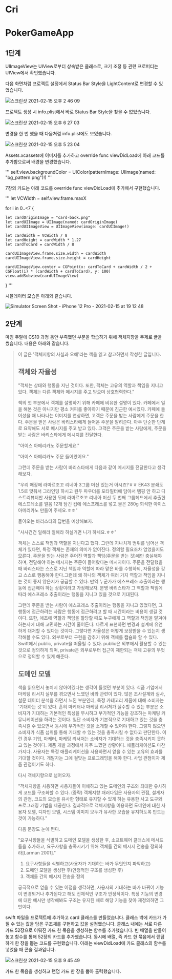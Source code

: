 # Cri
# PokerGameApp

## 1단계

UIImageView는 UIView로부터 상속받은 클래스로, 크기 조정 등 관련 프로퍼티는 UIView에서 확인했습니다.

다음 화면처럼 프로젝트 설정에서 Status Bar Style을 LightContent로 변경할 수 있었습니다.

![스크린샷 2021-02-15 오후 2 46 09](https://user-images.githubusercontent.com/61342175/107933337-f84b7c80-6fc1-11eb-8580-c50e7cf0ab3a.png)

프로젝트 생성 시 info.plist에서 바로 Status Bar Style을 찾을 수 없었습니다.

![스크린샷 2021-02-15 오후 6 27 03](https://user-images.githubusercontent.com/61342175/107933609-4bbdca80-6fc2-11eb-919b-0f20e2141402.png)

변경을 한 번 했을 때 다음처럼 info.plist에도 보였습니다.

![스크린샷 2021-02-15 오후 5 23 04](https://user-images.githubusercontent.com/61342175/107933670-6728d580-6fc2-11eb-86e3-5b1150ef99be.png)

Assets.xcassets에 이미지를 추가하고 override func viewDidLoad에 아래 코드를 추가함으로써 배경을 변경했습니다.

'''
self.view.backgroundColor = UIColor(patternImage: UIImage(named: "bg_pattern.png")!)
'''

7장의 카드는 아래 코드를 override func viewDidLoad에 추가해서 구현했습니다.

'''
let VCWidth = self.view.frame.maxX

for i in 0..<7 {
    
    let cardOriginImage = "card-back.png"
    let cardUIImage = UIImage(named: cardOriginImage)
    let cardUIImageView = UIImageView(image: cardUIImage!)
    
    let cardWidth = VCWidth / 8
    let cardHeight = cardWidth * 1.27
    let cardToCard = cardWidth / 8
    
    cardUIImageView.frame.size.width = cardWidth
    cardUIImageView.frame.size.height = cardHeight
    
    cardUIImageView.center = CGPoint(x: cardToCard + cardWidth / 2 + CGFloat(i) * (cardWidth + cardToCard), y: 100)
    view.addSubview(cardUIImageView)
    
}
'''

시뮬레이터 모습은 아래와 같습니다.

![Simulator Screen Shot - iPhone 12 Pro - 2021-02-15 at 19 12 48](https://user-images.githubusercontent.com/61342175/107951625-fbebfd00-6fdb-11eb-8da5-b6b3c4e0ffaf.png)

## 2단계

마침 주말에 CS10 과정 동안 부족했던 부분을 학습하기 위해 객체지향을 주제로 글을 썼습니다. 내용은 아래와 같습니다.

>이 글은 '객체지향의 사실과 오해'라는 책을 읽고 참고하면서 작성한 글입니다.
>
>## 객체와 자율성
>
>"객체는 상태와 행동을 지닌 것이다. 또한, 객체는 고유의 역할과 책임을 지니고 있다. 객체는 다른 객체와 메시지를 주고 받으며 상호협력한다."
>
>책의 첫 부분에서 객체를 설명하기 위해 카페에 비유한 설명이 있다. 카페에서 일을 해본 것은 아니지만 평소 커피를 좋아하기 때문에 친근한 예시였다. 카페에 들어섰을 때 나타나는 이미지를 연상하면, 고객은 주문을 받는 사람에게 주문을 한다. 주문을 받은 사람은 바리스타에게 들어온 주문을 알려준다. 아주 단순한 단계로 요약해도 서로 메시지를 주고 받고 있다. 고객은 주문을 받는 사람에게, 주문을 받는 사람은 바리스타에게 메시지를 전달한다.
>
>"아이스 아메리카노 주문할게요."
>
>"아이스 아메리카노 주문 들어왔어요."
>
>그런데 주문을 받는 사람이 바리스타에게 다음과 같이 메시지를 전달한다고 생각해보자.
>
>"우리 매장에 라마르조꼬 리네아 3그룹 머신 있는거 아시죠?ㅎㅎ EK43 분쇄도 1.5로 맞춰서 그라인딩 하시고 원두 파우더를 포타필터에 담아서 탬핑 안 하고 디스트리뷰터만 사용한 뒤에 라마르조꼬 리네아 머신 두 번째 그룹헤드에서 추출한 에스프레소를 얼음 12개 담긴 컵에 에스프레소를 넣고 물은 280g 희석한 아이스 아메리카노 만들어 주세요.ㅎㅎ"
>
>돌아오는 바리스타의 답변을 예상해보자.
>
>"사사건건 일해라 절해라 하실거면 니가 하세요.ㅎㅎ"
>
>객체는 스스로 책임과 역할을 지닌다고 했다. 그런데 지나치게 범위를 넘어선 객체가 있다면, 특정 객체는 존재의 의미가 없어진다. 정의할 필요조차 없었을지도 모른다. 주문을 받는 사람은 주어진 역할과 책임(주문을 받는 것)에만 충실해야 하며, 전달해야 하는 메시지는 주문이 들어왔다는 메시지이다. 주문을 전달했을 때 바리스타는 스스로 지닌 책임과 역할에 따라 맡은 바를 수행하되, 자율성을 갖고 스스로 행동해야 한다.그런데 왜 하나의 객체가 여러 가지 역할과 책임을 지니는 것이 좋지 않은지가 궁금할 수 있다. 만약 누군가가 에스프레소 추출이라는 행동에 접근해야 하는 상황이라고 가정해보자. 분명 바리스타가 그 역할과 책임에 따라 에스프레소 추출이라는 행동을 지니고 있을 것으로 기대된다.
>
>그런데 주문을 받는 사람이 에스프레소 추출이라는 행동을 지니고 있었다면, 그 행동에 접근하려는 사람은 행동에 접근하려고 할 때 시간이라는 비용이 생길 것이다. 또한, 애초에 역할과 책임을 할당할 때도 누구에게 그 역할과 책임을 맡겨야 하는지에 대해 고민하는 시간이 줄어든다. 다르게 표현하면 변경과 설계에 유연하게 대처할 수 있다는 것이다. 그렇다면 자율성은 어떻게 보장받을 수 있는지 생각해볼 수도 있다. 외부로부터 구현을 감추기 위해 객체를 캡슐화 할 수 있다. Swift에서 public, private을 떠올릴 수 있다. public은 외부에서 활용할 수 있는 것으로 정의하게 되며, private은 외부로부터 접근이 제한되는 객체 고유의 무엇으로 정의할 수 있게 해준다.
>
>## 도메인 모델
>
>책을 읽으면서 놓치지 않아야겠다는 생각이 들었던 부분이 있다. 식품 기업에서 마케팅 리서치 실무를 겪으면서 느꼈던 바와 관련이 있다. 많은 조사설계와 실사, 설문 데이터 분석을 하면서 느낀 부분인데, 특정 카테고리 제품에 대해 소비자는 '기대하는 것'이 있다. 흔히 마케터나 마케팅 리서처가 실수할 수 있는 부분은 소비자가 기대하는 기본적인 특성을 무시하고 부가적인 기능을 강조하는 마케팅 커뮤니케이션을 하려는 것이다. 일단 소비자가 기본적으로 기대하고 있는 것을 충족시킬 수 있으면서 동시에 부가적인 것을 소개할 수 있어야 한다. 그렇지 않으면 소비자가 식품 섭취를 통해 기대할 수 있는 것을 충족시킬 수 없다고 판단한다. 이런 경우 기업, 마케터, 마케팅 리서처는 소비자가 기대하는 것을 충족시키지 못하고 있는 것이다. 제품 개발 과정에서 자주 느꼈던 상황이다. 애플리케이션도 마찬가지다. 사용자는 특정 애플리케이션을 사용하면서 얻을 수 있는 고유의 효과를 기대할 것이다. 개발자는 그에 걸맞는 프로그래밍을 해야 한다. 사업 관점이자 제품 관점이기도 하다.
>
>다시 객체지향으로 넘어오자.
>
>"객체지향을 사용하면 사용자들이 이해하고 있는 도메인의 구조와 최대한 유사하게 코드를 구조화할 수 있다. (중략) 객체지향 패러다임은 사용자의 관점, 설계자의 관점, 코드의 모습을 유사한 형태로 유지할 수 있게 하는 유용한 사고 도구와 프로그래밍 기법을 제공한다. 결과적으로 객체지향을 이용하면 도메인에 대한 사용자 모델, 디자인 모델, 시스템 이미지 모두가 유사한 모습을 유지하도록 만드는 것이 가능하다."
>
>다음 문장도 눈에 띈다.
>
>"요구사항들을 식별하고 도메인 모델을 생성한 후, 소프트웨어 클래스에 메서드들을 추가하고, 요구사항을 충족시키기 위해 객체들 간의 메시지 전송을 정의하라[Larman 2001]."
>
>1. 요구사항들을 식별하고(사용자가 기대하는 바가 무엇인지 파악하고)
>2. 도메인 모델을 생성한 후(안정적인 구조를 생성한 후)
>3. 객체들 간의 메시지 전송을 정의
>
>궁극적으로 얻을 수 있는 이점을 생각하면, 사용자의 기대하는 바가 바뀌어 기능이 변경되거나 추가된다고 해도 전체적인 구조가 안정적이다. 특정 기능의 변경에 대한 예시만 생각해봐도 구조는 유지된 채로 해당 기능을 찾아 재정의하면 그만이다.

swift 파일을 프로젝트에 추가하고 card 클래스를 만들었습니다. 클래스 밖에 카드가 가질 수 있는 값을 담은 구조체를 구현하고 값을 설정했습니다. 클래스 내에는 서로 다른 카드 52장으로 이뤄진 카드 한 묶음을 생성하는 함수를 추가했습니다. 빈 배열을 만들어놓고 함수를 통해 52장의 카드를 추가했습니다. 동시에 배열, 즉 카드 한 묶음에서 랜덤하게 한 장을 뽑는 코드를 구현했습니다. 아래는 viewDidLoad에 카드 클래스의 함수를 넣었을 때 콘솔 결과입니다.

![스크린샷 2021-02-15 오후 9 45 49](https://user-images.githubusercontent.com/61342175/107951790-36559a00-6fdc-11eb-9ba8-e0d354b35bdb.png)

카드 한 묶음을 생성하고 랜덤 카드 한 장을 뽑아 출력했습니다.
